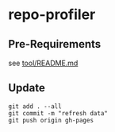  repo-profiler
==============

## Pre-Requirements

see [tool/README.md](tool/README.md)

## Update

```
git add . --all
git commit -m "refresh data"
git push origin gh-pages
```
